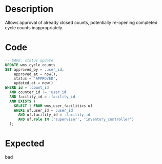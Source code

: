# Description

Allows approval of already closed counts, potentially re-opening completed cycle counts inappropriately.

# Code

```sql
-- SAFE: status update
UPDATE wms_cycle_counts
SET approved_by = :user_id,
    approved_at = now(),
    status = 'APPROVED',
    updated_at = now()
WHERE id = :count_id
  AND counter_id != :user_id
  AND facility_id = :facility_id
  AND EXISTS (
    SELECT 1 FROM wms_user_facilities uf
    WHERE uf.user_id = :user_id 
      AND uf.facility_id = :facility_id
      AND uf.role IN ('supervisor', 'inventory_controller')
  );
```

# Expected

bad